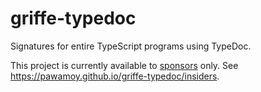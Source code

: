 # griffe-typedoc

Signatures for entire TypeScript programs using TypeDoc.

This project is currently available to [sponsors](https://github.com/sponsors/pawamoy) only.
See https://pawamoy.github.io/griffe-typedoc/insiders.
